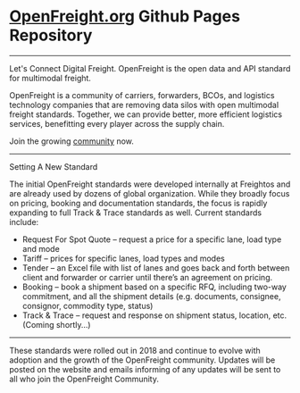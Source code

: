 # [OpenFreight.org](https://www.openfreight.org) Github Pages Repository
---
Let's Connect Digital Freight.  OpenFreight is the open data and API standard for multimodal freight.

OpenFreight is a community of carriers, forwarders, BCOs, and logistics technology companies that are removing data silos with open multimodal freight standards. Together, we can provide better, more efficient logistics services, benefitting every player across the supply chain.

Join the growing [community](https://www.openfreight.org/openfreight-org-home-page/openfreight-community/) now. 

---
Setting A New Standard

The initial OpenFreight standards were developed internally at Freightos and are already used by dozens of global organization. While they broadly focus on pricing, booking and documentation standards, the focus is rapidly expanding to full Track & Trace standards as well. Current standards include:

- Request For Spot Quote – request a price for a specific lane, load  type and mode
- Tariff  – prices for specific lanes, load types and modes
- Tender – an Excel file with list of lanes and goes back and forth between client and forwarder or carrier until there’s an agreement on pricing.
- Booking – book a shipment based on a specific RFQ, including two-way commitment, and all the shipment details (e.g. documents, consignee, consignor, commodity type, status)
- Track & Trace – request and response on shipment status, location, etc. (Coming shortly…)
---

These standards were rolled out in 2018 and continue to evolve with adoption and the growth of the OpenFreight community.  Updates will be posted on the website and emails informing of any updates will be sent to all who join the OpenFreight Community.
